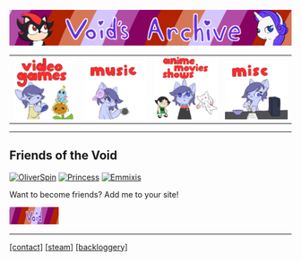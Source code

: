 <head>
     <link rel="shortcut icon" type="image/x-icon" href="favicon.ico">
</head>

![Void's Archive](/SSHP/index-banner.png)

| | | | |
|-|-|-|-|
|[![Video Games](/SSHP/videogames.png)](/Games/Home)|[![Music](/SSHP/music.png)](/Music/Home)|![Anime, Shows, Movies](/SSHP/shows.png)|[![Miscellaneous](/SSHP/misc.png)](/SSHP/index)|


***
## Friends of the Void

[![OliverSpin](https://files.catbox.moe/se3kxa.gif)](https://steelviper77.neocities.org/) 
[![Princess](https://files.catbox.moe/he8oc0.gif)](https://chloes-secret-hideout.neocities.org/)
[![Emmixis](https://files.catbox.moe/f4jv7o.gif)](https://emmixis.net/)


 Want to become friends? Add me to your site! 

 ![Friends of the Void](/SSHP/webring-button.gif)

***
[[contact]](https://twitter.com/jamieofthevoid) [[steam]](https://steamcommunity.com/id/queenofthevoid/) [[backloggery]](https://www.backloggery.com/QueenRaven29)
